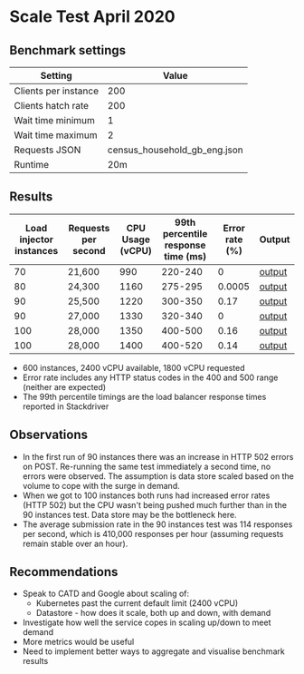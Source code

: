 # Scale Test April 2020

## Benchmark settings
| Setting | Value |
| --- | ---| 
| Clients per instance | 200 |
| Clients hatch rate   | 200 |
| Wait time minimum | 1 |
| Wait time maximum | 2 |
| Requests JSON | census_household_gb_eng.json |
| Runtime | 20m |

## Results

| Load injector instances | Requests per second | CPU Usage (vCPU) | 99th percentile response time (ms) | Error rate (%) | Output |
| --- | --- | --- | --- | --- | --- |
| 70  | 21,600 | 990  | 220-240 | 0      | [output](https://console.cloud.google.com/storage/browser/eq-stress-test-load-injectors-benchmark-outputs/stress-test-household-70/2020-04-17T10:36:14/) |
| 80  | 24,300 | 1160 | 275-295 | 0.0005 | [output](https://console.cloud.google.com/storage/browser/eq-stress-test-load-injectors-benchmark-outputs/stress-test-household-80/2020-04-17T10:59:32/) |
| 90  | 25,500 | 1220 | 300-350 | 0.17   | [output](https://console.cloud.google.com/storage/browser/eq-stress-test-load-injectors-benchmark-outputs/stress-test-household-90/2020-04-17T11:22:12/) |
| 90  | 27,000 | 1330 | 320-340 | 0      | [output](https://console.cloud.google.com/storage/browser/eq-stress-test-load-injectors-benchmark-outputs/stress-test-household-90/2020-04-17T11:45:02/) |
| 100 | 28,000 | 1350 | 400-500 | 0.16   | [output](https://console.cloud.google.com/storage/browser/eq-stress-test-load-injectors-benchmark-outputs/stress-test-household-100/2020-04-17T12:06:33/) |
| 100 | 28,000 | 1400 | 400-520 | 0.14   | [output](https://console.cloud.google.com/storage/browser/eq-stress-test-load-injectors-benchmark-outputs/stress-test-household-100/2020-04-17T12:29:03/) |

- 600 instances, 2400 vCPU available, 1800 vCPU requested
- Error rate includes any HTTP status codes in the 400 and 500 range (neither are expected)
- The 99th percentile timings are the load balancer response times reported in Stackdriver

## Observations

- In the first run of 90 instances there was an increase in HTTP 502 errors on POST. Re-running the same test immediately a second time, no errors were observed. The assumption is data store scaled based on the volume to cope with the surge in demand.
- When we got to 100 instances both runs had increased error rates (HTTP 502) but the CPU wasn't being pushed much further than in the 90 instances test. Data store may be the bottleneck here. 
- The average submission rate in the 90 instances test was 114 responses per second, which is 410,000 responses per hour (assuming requests remain stable over an hour).

## Recommendations

- Speak to CATD and Google about scaling of:
  - Kubernetes past the current default limit (2400 vCPU)
  - Datastore - how does it scale, both up and down, with demand
- Investigate how well the service copes in scaling up/down to meet demand
- More metrics would be useful
- Need to implement better ways to aggregate and visualise benchmark results

